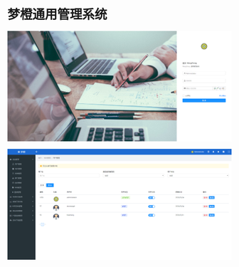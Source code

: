 # 梦橙通用管理系统

![Image text](https://raw.githubusercontent.com/adouv/adou-vue-manage/master/static/loginpng.png)

![Image text](https://raw.githubusercontent.com/adouv/adou-vue-manage/master/static/layout.png)

